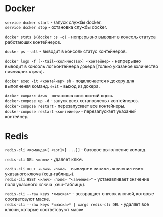 Docker
======

`service docker start` - запуск службы docker.  
`service docker stop` - остановка службы docker.

`docker stats $(docker ps -q)` - непрерывно выводит в консоль статуса работающих контейнеров.

`docker ps --all` - выводит в консоль статус контейнеров.

`docker logs -f [--tail=<количество>] <контейнер>` - непрерывно выводит в консоль лог контейнера докера [только указаное количество последних строк].

`docker exec -it <контейнер> sh` - подключается к докеру для выполнения команд. `exit` - выход из докера.

`docker-compose down` - остановка всех контейнеров.  
`docker-compose up -d` - запуск всех остановленых контейнеров.  
`docker-compose restart`  - перезапускает все контейнеры.  
`docker-compose restart <контейнер>` - перезапускает указаный контейнер.

Redis
=====

`redis-cli <команда>[ <арг1>[ ...]]` - базовое выполнение команд.

`redis-cli DEL <ключ>` - удаляет ключ.

`redis-cli HGET <ключ> <поле>` - выводит в консоль значение поля указаного ключа (хеш-таблицы).  
`redis-cli HSET <ключ> <поле> "<зачение>"` - устанавливает значение поля указаного ключа (хеш-таблицы).

`redis-cli --raw keys *<маска>*` - возвращает список ключей, которые соответсвуют маске.  
`redis-cli --raw keys *<маска>* | xargs redis-cli DEL` - удаляет все ключи, которые соответсвуют маске